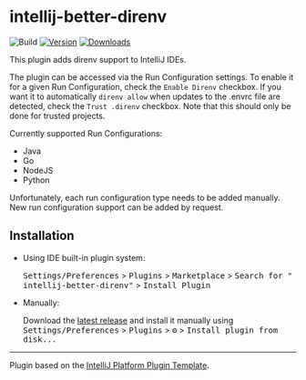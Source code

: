 # intellij-better-direnv

![Build](https://github.com/Fapiko/intellij-better-direnv/workflows/Build/badge.svg)
[![Version](https://img.shields.io/jetbrains/plugin/v/19275-better-direnv.svg)](https://plugins.jetbrains.com/plugin/19275-better-direnv)
[![Downloads](https://img.shields.io/jetbrains/plugin/d/19275-better-direnv.svg)](https://plugins.jetbrains.com/plugin/19275-better-direnv)

<!-- Plugin description -->
This plugin adds direnv support to IntelliJ IDEs.

The plugin can be accessed via the Run Configuration settings. To enable it for a given Run Configuration, check the
`Enable Direnv` checkbox. If you want it to automatically `direnv allow` when updates to the .envrc file are detected,
check the `Trust .direnv` checkbox. Note that this should only be done for trusted projects.

Currently supported Run Configurations:
  - Java
  - Go
  - NodeJS
  - Python

Unfortunately, each run configuration type needs to be added manually. New run configuration support can be added
by request.

<!-- Plugin description end -->

## Installation

- Using IDE built-in plugin system:

  <kbd>Settings/Preferences</kbd> > <kbd>Plugins</kbd> > <kbd>Marketplace</kbd> > <kbd>Search for "
  intellij-better-direnv"</kbd> >
  <kbd>Install Plugin</kbd>

- Manually:

  Download the [latest release](https://github.com/Fapiko/intellij-better-direnv/releases/latest) and install it
  manually using
  <kbd>Settings/Preferences</kbd> > <kbd>Plugins</kbd> > <kbd>⚙️</kbd> > <kbd>Install plugin from disk...</kbd>

---
Plugin based on the [IntelliJ Platform Plugin Template][template].

[template]: https://github.com/JetBrains/intellij-platform-plugin-template
